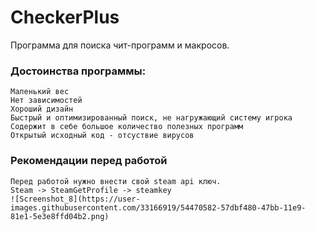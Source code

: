 # CheckerPlus
Программа для поиска чит-программ и макросов.  


### Достоинства программы: 
    Маленький вес  
    Нет зависимостей  
    Хороший дизайн  
    Быстрый и оптимизированный поиск, не нагружающий систему игрока  
    Содержит в себе большое количество полезных программ  
    Открытый исходный код - отсуствие вирусов  

### Рекомендации перед работой
    Перед работой нужно внести свой steam api ключ.  
    Steam -> SteamGetProfile -> steamkey  
    ![Screenshot_8](https://user-images.githubusercontent.com/33166919/54470582-57dbf480-47bb-11e9-81e1-5e3e8ffd04b2.png)

